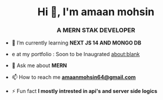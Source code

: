 <h1 align="center">Hi 👋, I'm amaan mohsin</h1>
<h3 align="center">A MERN STAK DEVELOPER</h3>

- 🌱 I’m currently learning **NEXT JS 14 AND MONGO DB**

- e at my portfolio : Soon to be Inaugrated [about:blank](about:blank)

- 💬 Ask me about **MERN**

- 📫 How to reach me **amaanmohsin64@gmail.com**

- ⚡ Fun fact **I mostly intrested in api's and server side logics**

